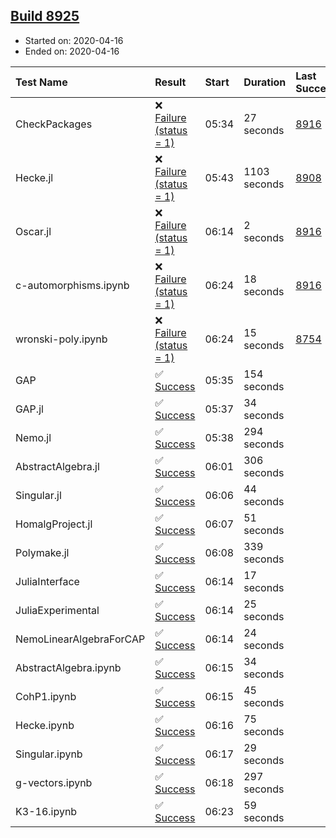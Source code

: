## [Build 8925](https://oscarci.mathematik.uni-kl.de/job/oscar/8925/)

* Started on: 2020-04-16
* Ended on: 2020-04-16

| Test Name    | Result | Start | Duration | Last Success | First Failure |
|:-------------|:-------|:------|:---------|:-------------|:--------------|
| CheckPackages | ❌ [Failure (status = 1)](https://oscarci.mathematik.uni-kl.de/job/oscar/8925/artifact/logs/build-8925/CheckPackages.log) | 05:34 | 27 seconds | [8916](https://oscarci.mathematik.uni-kl.de/job/oscar/8916/) | [8920](https://oscarci.mathematik.uni-kl.de/job/oscar/8920/) |
| Hecke.jl | ❌ [Failure (status = 1)](https://oscarci.mathematik.uni-kl.de/job/oscar/8925/artifact/logs/build-8925/Hecke.jl.log) | 05:43 | 1103 seconds | [8908](https://oscarci.mathematik.uni-kl.de/job/oscar/8908/) | [8909](https://oscarci.mathematik.uni-kl.de/job/oscar/8909/) |
| Oscar.jl | ❌ [Failure (status = 1)](https://oscarci.mathematik.uni-kl.de/job/oscar/8925/artifact/logs/build-8925/Oscar.jl.log) | 06:14 | 2 seconds | [8916](https://oscarci.mathematik.uni-kl.de/job/oscar/8916/) | [8920](https://oscarci.mathematik.uni-kl.de/job/oscar/8920/) |
| c-automorphisms.ipynb | ❌ [Failure (status = 1)](https://oscarci.mathematik.uni-kl.de/job/oscar/8925/artifact/logs/build-8925/c-automorphisms.ipynb.log) | 06:24 | 18 seconds | [8916](https://oscarci.mathematik.uni-kl.de/job/oscar/8916/) | [8920](https://oscarci.mathematik.uni-kl.de/job/oscar/8920/) |
| wronski-poly.ipynb | ❌ [Failure (status = 1)](https://oscarci.mathematik.uni-kl.de/job/oscar/8925/artifact/logs/build-8925/wronski-poly.ipynb.log) | 06:24 | 15 seconds | [8754](https://oscarci.mathematik.uni-kl.de/job/oscar/8754/) | [8755](https://oscarci.mathematik.uni-kl.de/job/oscar/8755/) |
| GAP | ✅ [Success](https://oscarci.mathematik.uni-kl.de/job/oscar/8925/artifact/logs/build-8925/GAP.log) | 05:35 | 154 seconds |  |  |
| GAP.jl | ✅ [Success](https://oscarci.mathematik.uni-kl.de/job/oscar/8925/artifact/logs/build-8925/GAP.jl.log) | 05:37 | 34 seconds |  |  |
| Nemo.jl | ✅ [Success](https://oscarci.mathematik.uni-kl.de/job/oscar/8925/artifact/logs/build-8925/Nemo.jl.log) | 05:38 | 294 seconds |  |  |
| AbstractAlgebra.jl | ✅ [Success](https://oscarci.mathematik.uni-kl.de/job/oscar/8925/artifact/logs/build-8925/AbstractAlgebra.jl.log) | 06:01 | 306 seconds |  |  |
| Singular.jl | ✅ [Success](https://oscarci.mathematik.uni-kl.de/job/oscar/8925/artifact/logs/build-8925/Singular.jl.log) | 06:06 | 44 seconds |  |  |
| HomalgProject.jl | ✅ [Success](https://oscarci.mathematik.uni-kl.de/job/oscar/8925/artifact/logs/build-8925/HomalgProject.jl.log) | 06:07 | 51 seconds |  |  |
| Polymake.jl | ✅ [Success](https://oscarci.mathematik.uni-kl.de/job/oscar/8925/artifact/logs/build-8925/Polymake.jl.log) | 06:08 | 339 seconds |  |  |
| JuliaInterface | ✅ [Success](https://oscarci.mathematik.uni-kl.de/job/oscar/8925/artifact/logs/build-8925/JuliaInterface.log) | 06:14 | 17 seconds |  |  |
| JuliaExperimental | ✅ [Success](https://oscarci.mathematik.uni-kl.de/job/oscar/8925/artifact/logs/build-8925/JuliaExperimental.log) | 06:14 | 25 seconds |  |  |
| NemoLinearAlgebraForCAP | ✅ [Success](https://oscarci.mathematik.uni-kl.de/job/oscar/8925/artifact/logs/build-8925/NemoLinearAlgebraForCAP.log) | 06:14 | 24 seconds |  |  |
| AbstractAlgebra.ipynb | ✅ [Success](https://oscarci.mathematik.uni-kl.de/job/oscar/8925/artifact/logs/build-8925/AbstractAlgebra.ipynb.log) | 06:15 | 34 seconds |  |  |
| CohP1.ipynb | ✅ [Success](https://oscarci.mathematik.uni-kl.de/job/oscar/8925/artifact/logs/build-8925/CohP1.ipynb.log) | 06:15 | 45 seconds |  |  |
| Hecke.ipynb | ✅ [Success](https://oscarci.mathematik.uni-kl.de/job/oscar/8925/artifact/logs/build-8925/Hecke.ipynb.log) | 06:16 | 75 seconds |  |  |
| Singular.ipynb | ✅ [Success](https://oscarci.mathematik.uni-kl.de/job/oscar/8925/artifact/logs/build-8925/Singular.ipynb.log) | 06:17 | 29 seconds |  |  |
| g-vectors.ipynb | ✅ [Success](https://oscarci.mathematik.uni-kl.de/job/oscar/8925/artifact/logs/build-8925/g-vectors.ipynb.log) | 06:18 | 297 seconds |  |  |
| K3-16.ipynb | ✅ [Success](https://oscarci.mathematik.uni-kl.de/job/oscar/8925/artifact/logs/build-8925/K3-16.ipynb.log) | 06:23 | 59 seconds |  |  |
